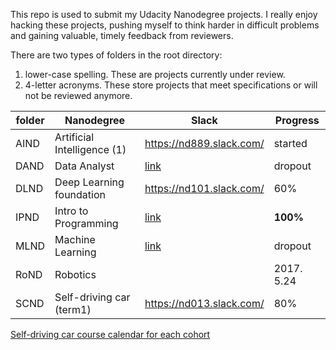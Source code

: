 This repo is used to submit my Udacity Nanodegree projects. I really enjoy hacking these projects, pushing myself to think harder in difficult problems and gaining valuable, timely feedback from reviewers.

There are two types of folders in the root directory:

1. lower-case spelling. These are projects currently under review. 
2. 4-letter acronyms. These store projects that meet specifications or will not be reviewed anymore.

| folder | Nanodegree                  | Slack                                    | Progress   |
| ------ | --------------------------- | ---------------------------------------- | ---------- |
| AIND   | Artificial Intelligence (1) | https://nd889.slack.com/                 | started    |
| DAND   | Data Analyst                | [link](https://udacitydatascience.slack.com) | dropout    |
| DLND   | Deep Learning foundation    | https://nd101.slack.com/                 | 60%        |
| IPND   | Intro to Programming        | [link](https://udacityipnd.slack.com/)   | **100%**   |
| MLND   | Machine Learning            | [link](https://mlnd-slack.udacity.com/)  | dropout    |
| RoND   | Robotics                    |                                          | 2017. 5.24 |
| SCND   | Self-driving car (term1)    | https://nd013.slack.com/                 | 80%        |

[Self-driving car course calendar for each cohort](https://docs.google.com/spreadsheets/d/12ipd3BmKD5aaCaKOtuBsQ6Bh6yM7TQ99uO5SxxawoQo/edit#gid=0)

